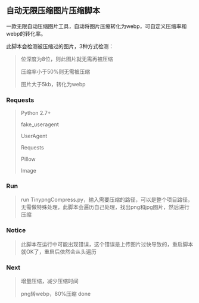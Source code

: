 ## 自动无限压缩图片压缩脚本

一款无限自动压缩图片工具，自动将图片压缩转化为webp，可自定义压缩率和webp的转化率。

此脚本会检测被压缩过的图片，3种方式检测：
>
> 位深度为8位，则此图片就无需再被压缩
>
> 压缩率小于50%则无需被压缩
>
> 图片大于5kb，转化为webp
>

### Requests

> Python 2.7+
>
> fake_useragent
>
> UserAgent
>
> Requests
> 
> Pillow
> 
>Image
>

### Run
>
> run TinypngCompress.py，输入需要压缩的路径，可以是整个项目路径，无需做特殊处理，此脚本会遍历自己处理，找出png和jpg图片，然后进行压缩
>


### Notice
>
> 此脚本在运行中可能出现错误，这个错误是上传图片过快导致的，重启脚本就OK了，重启后依然会从头遍历
>

### Next
>
> 增量压缩，减少压缩时间
>
> png转webp，80%压缩 done
>

